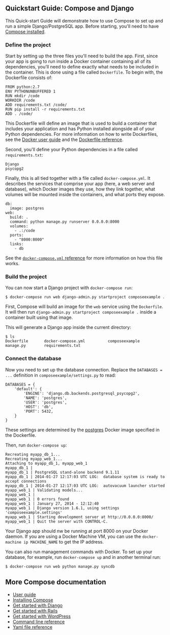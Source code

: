 <!--[metadata]>
+++
title = "Quickstart Guide: Compose and Django"
description = "Getting started with Docker Compose and Django"
keywords = ["documentation, docs,  docker, compose, orchestration, containers"]
[menu.main]
parent="smn_workw_compose"
weight=4
+++
<![end-metadata]-->


## Quickstart Guide: Compose and Django


This Quick-start Guide will demonstrate how to use Compose to set up and run a
simple Django/PostgreSQL app. Before starting, you'll need to have
[Compose installed](install.md).

### Define the project

Start by setting up the three files you'll need to build the app. First, since
your app is going to run inside a Docker container containing all of its
dependencies, you'll need to define exactly what needs to be included in the
container. This is done using a file called `Dockerfile`. To begin with, the
Dockerfile consists of:

    FROM python:2.7
    ENV PYTHONUNBUFFERED 1
    RUN mkdir /code
    WORKDIR /code
    ADD requirements.txt /code/
    RUN pip install -r requirements.txt
    ADD . /code/

This Dockerfile will define an image that is used to build a container that
includes your application and has Python installed alongside all of your Python
dependencies. For more information on how to write Dockerfiles, see the
[Docker user guide](https://docs.docker.com/userguide/dockerimages/#building-an-image-from-a-dockerfile) and the [Dockerfile reference](http://docs.docker.com/reference/builder/).

Second, you'll define your Python dependencies in a file called
`requirements.txt`:

    Django
    psycopg2

Finally, this is all tied together with a file called `docker-compose.yml`. It
describes the services that comprise your app (here, a web server and database),
which Docker images they use, how they link together, what volumes will be
mounted inside the containers, and what ports they expose.

    db:
      image: postgres
    web:
      build: .
      command: python manage.py runserver 0.0.0.0:8000
      volumes:
        - .:/code
      ports:
        - "8000:8000"
      links:
        - db

See the [`docker-compose.yml` reference](yml.md) for more information on how
this file works.

### Build the project

You can now start a Django project with `docker-compose run`:

    $ docker-compose run web django-admin.py startproject composeexample .

First, Compose will build an image for the `web` service using the `Dockerfile`.
It will then run `django-admin.py startproject composeexample .` inside a
container built using that image.

This will generate a Django app inside the current directory:

    $ ls
    Dockerfile       docker-compose.yml          composeexample       manage.py        requirements.txt

### Connect the database

Now you need to set up the database connection. Replace the `DATABASES = ...`
definition in `composeexample/settings.py` to read:

    DATABASES = {
        'default': {
            'ENGINE': 'django.db.backends.postgresql_psycopg2',
            'NAME': 'postgres',
            'USER': 'postgres',
            'HOST': 'db',
            'PORT': 5432,
        }
    }

These settings are determined by the
[postgres](https://registry.hub.docker.com/_/postgres/) Docker image specified
in the Dockerfile.

Then, run `docker-compose up`:

    Recreating myapp_db_1...
    Recreating myapp_web_1...
    Attaching to myapp_db_1, myapp_web_1
    myapp_db_1 |
    myapp_db_1 | PostgreSQL stand-alone backend 9.1.11
    myapp_db_1 | 2014-01-27 12:17:03 UTC LOG:  database system is ready to accept connections
    myapp_db_1 | 2014-01-27 12:17:03 UTC LOG:  autovacuum launcher started
    myapp_web_1 | Validating models...
    myapp_web_1 |
    myapp_web_1 | 0 errors found
    myapp_web_1 | January 27, 2014 - 12:12:40
    myapp_web_1 | Django version 1.6.1, using settings 'composeexample.settings'
    myapp_web_1 | Starting development server at http://0.0.0.0:8000/
    myapp_web_1 | Quit the server with CONTROL-C.

Your Django app should nw be running at port 8000 on your Docker daemon. If you are using a Docker Machine VM, you can use the `docker-machine ip MACHINE_NAME` to get the IP address.

You can also run management commands with Docker. To set up your database, for
example, run `docker-compose up` and in another terminal run:

    $ docker-compose run web python manage.py syncdb

## More Compose documentation

- [User guide](../index.md)
- [Installing Compose](install.md)
- [Get started with Django](django.md)
- [Get started with Rails](rails.md)
- [Get started with WordPress](wordpress.md)
- [Command line reference](./reference/index.md)
- [Yaml file reference](yml.md)
